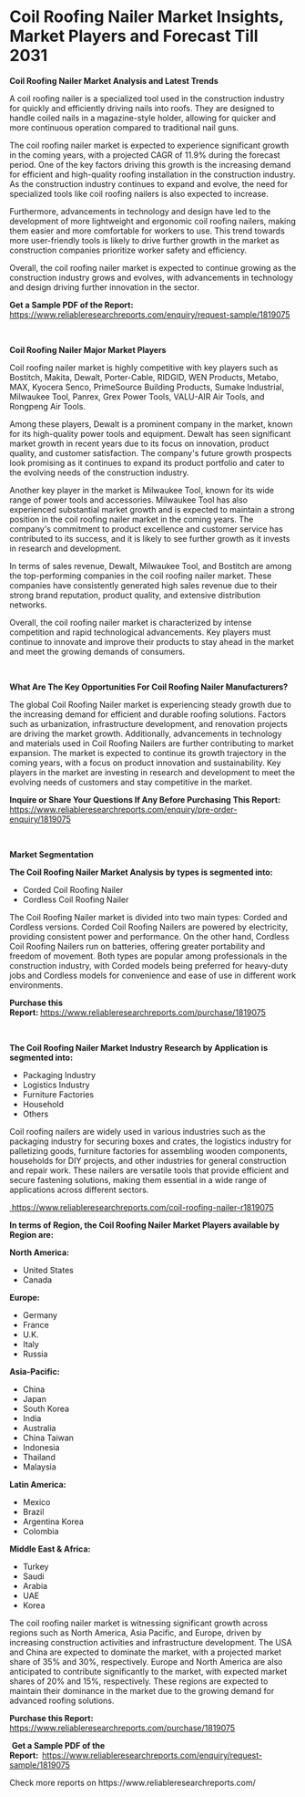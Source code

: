 <p><h1>Coil Roofing Nailer Market Insights, Market Players and Forecast Till 2031</h1></p><p><strong>Coil Roofing Nailer Market Analysis and Latest Trends</strong></p>
<p><p>A coil roofing nailer is a specialized tool used in the construction industry for quickly and efficiently driving nails into roofs. They are designed to handle coiled nails in a magazine-style holder, allowing for quicker and more continuous operation compared to traditional nail guns.</p><p>The coil roofing nailer market is expected to experience significant growth in the coming years, with a projected CAGR of 11.9% during the forecast period. One of the key factors driving this growth is the increasing demand for efficient and high-quality roofing installation in the construction industry. As the construction industry continues to expand and evolve, the need for specialized tools like coil roofing nailers is also expected to increase.</p><p>Furthermore, advancements in technology and design have led to the development of more lightweight and ergonomic coil roofing nailers, making them easier and more comfortable for workers to use. This trend towards more user-friendly tools is likely to drive further growth in the market as construction companies prioritize worker safety and efficiency.</p><p>Overall, the coil roofing nailer market is expected to continue growing as the construction industry grows and evolves, with advancements in technology and design driving further innovation in the sector.</p></p>
<p><strong>Get a Sample PDF of the Report:&nbsp;</strong> <a href="https://www.reliableresearchreports.com/enquiry/request-sample/1819075">https://www.reliableresearchreports.com/enquiry/request-sample/1819075</a></p>
<p>&nbsp;</p>
<p><strong>Coil Roofing Nailer Major Market Players</strong></p>
<p><p>Coil roofing nailer market is highly competitive with key players such as Bostitch, Makita, Dewalt, Porter-Cable, RIDGID, WEN Products, Metabo, MAX, Kyocera Senco, PrimeSource Building Products, Sumake Industrial, Milwaukee Tool, Panrex, Grex Power Tools, VALU-AIR Air Tools, and Rongpeng Air Tools.</p><p>Among these players, Dewalt is a prominent company in the market, known for its high-quality power tools and equipment. Dewalt has seen significant market growth in recent years due to its focus on innovation, product quality, and customer satisfaction. The company's future growth prospects look promising as it continues to expand its product portfolio and cater to the evolving needs of the construction industry.</p><p>Another key player in the market is Milwaukee Tool, known for its wide range of power tools and accessories. Milwaukee Tool has also experienced substantial market growth and is expected to maintain a strong position in the coil roofing nailer market in the coming years. The company's commitment to product excellence and customer service has contributed to its success, and it is likely to see further growth as it invests in research and development.</p><p>In terms of sales revenue, Dewalt, Milwaukee Tool, and Bostitch are among the top-performing companies in the coil roofing nailer market. These companies have consistently generated high sales revenue due to their strong brand reputation, product quality, and extensive distribution networks.</p><p>Overall, the coil roofing nailer market is characterized by intense competition and rapid technological advancements. Key players must continue to innovate and improve their products to stay ahead in the market and meet the growing demands of consumers.</p></p>
<p>&nbsp;</p>
<p><strong>What Are The Key Opportunities For Coil Roofing Nailer Manufacturers?</strong></p>
<p><p>The global Coil Roofing Nailer market is experiencing steady growth due to the increasing demand for efficient and durable roofing solutions. Factors such as urbanization, infrastructure development, and renovation projects are driving the market growth. Additionally, advancements in technology and materials used in Coil Roofing Nailers are further contributing to market expansion. The market is expected to continue its growth trajectory in the coming years, with a focus on product innovation and sustainability. Key players in the market are investing in research and development to meet the evolving needs of customers and stay competitive in the market.</p></p>
<p><strong>Inquire or Share Your Questions If Any Before Purchasing This Report:</strong> <a href="https://www.reliableresearchreports.com/enquiry/pre-order-enquiry/1819075">https://www.reliableresearchreports.com/enquiry/pre-order-enquiry/1819075</a></p>
<p>&nbsp;</p>
<p><strong>Market Segmentation</strong></p>
<p><strong>The Coil Roofing Nailer Market Analysis by types is segmented into:</strong></p>
<p><ul><li>Corded Coil Roofing Nailer</li><li>Cordless Coil Roofing Nailer</li></ul></p>
<p><p>The Coil Roofing Nailer market is divided into two main types: Corded and Cordless versions. Corded Coil Roofing Nailers are powered by electricity, providing consistent power and performance. On the other hand, Cordless Coil Roofing Nailers run on batteries, offering greater portability and freedom of movement. Both types are popular among professionals in the construction industry, with Corded models being preferred for heavy-duty jobs and Cordless models for convenience and ease of use in different work environments.</p></p>
<p><strong>Purchase this Report:&nbsp;</strong><a href="https://www.reliableresearchreports.com/purchase/1819075">https://www.reliableresearchreports.com/purchase/1819075</a></p>
<p>&nbsp;</p>
<p><strong>The Coil Roofing Nailer Market Industry Research by Application is segmented into:</strong></p>
<p><ul><li>Packaging Industry</li><li>Logistics Industry</li><li>Furniture Factories</li><li>Household</li><li>Others</li></ul></p>
<p><p>Coil roofing nailers are widely used in various industries such as the packaging industry for securing boxes and crates, the logistics industry for palletizing goods, furniture factories for assembling wooden components, households for DIY projects, and other industries for general construction and repair work. These nailers are versatile tools that provide efficient and secure fastening solutions, making them essential in a wide range of applications across different sectors.</p></p>
<p><a href="https://www.reliableresearchreports.com/coil-roofing-nailer-r1819075">&nbsp;https://www.reliableresearchreports.com/coil-roofing-nailer-r1819075</a></p>
<p><strong>In terms of Region, the Coil Roofing Nailer Market Players available by Region are:</strong></p>
<p>
    <p> <strong> North America: </strong>
        <ul>
            <li>United States</li>
            <li>Canada</li>
        </ul>
        </p> 
    <p> <strong> Europe: </strong>
        <ul>
            <li>Germany</li>
            <li>France</li>
            <li>U.K.</li>
            <li>Italy</li>
            <li>Russia</li>
        </ul>
        </p> 
    <p> <strong> Asia-Pacific: </strong>
        <ul>
            <li>China</li>
            <li>Japan</li>
            <li>South Korea</li>
            <li>India</li>
            <li>Australia</li>
            <li>China Taiwan</li>
            <li>Indonesia</li>
            <li>Thailand</li>
            <li>Malaysia</li>
        </ul>
        </p> 
    <p> <strong> Latin America: </strong>
        <ul>
            <li>Mexico</li>
            <li>Brazil</li>
            <li>Argentina Korea</li>
            <li>Colombia</li>
        </ul>
        </p> 
    <p> <strong> Middle East & Africa: </strong>
        <ul>
            <li>Turkey</li>
            <li>Saudi</li>
            <li>Arabia</li>
            <li>UAE</li>
            <li>Korea</li>
        </ul>
    </p>
    </p>
<p><p>The coil roofing nailer market is witnessing significant growth across regions such as North America, Asia Pacific, and Europe, driven by increasing construction activities and infrastructure development. The USA and China are expected to dominate the market, with a projected market share of 35% and 30%, respectively. Europe and North America are also anticipated to contribute significantly to the market, with expected market shares of 20% and 15%, respectively. These regions are expected to maintain their dominance in the market due to the growing demand for advanced roofing solutions.</p></p>
<p><strong>Purchase this Report: </strong><a href="https://www.reliableresearchreports.com/purchase/1819075">https://www.reliableresearchreports.com/purchase/1819075</a></p>
<p>&nbsp;<strong>Get a Sample PDF of the Report:&nbsp;&nbsp;</strong><a href="https://www.reliableresearchreports.com/enquiry/request-sample/1819075">https://www.reliableresearchreports.com/enquiry/request-sample/1819075</a></p>
<p><strong></strong></p>
<p>Check more reports on https://www.reliableresearchreports.com/</p>